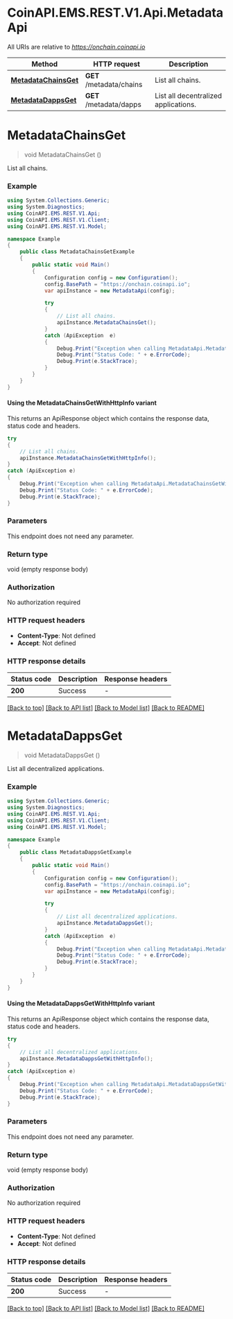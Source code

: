 # CoinAPI.EMS.REST.V1.Api.MetadataApi

All URIs are relative to *https://onchain.coinapi.io*

| Method | HTTP request | Description |
|--------|--------------|-------------|
| [**MetadataChainsGet**](MetadataApi.md#metadatachainsget) | **GET** /metadata/chains | List all chains. |
| [**MetadataDappsGet**](MetadataApi.md#metadatadappsget) | **GET** /metadata/dapps | List all decentralized applications. |

<a name="metadatachainsget"></a>
# **MetadataChainsGet**
> void MetadataChainsGet ()

List all chains.

### Example
```csharp
using System.Collections.Generic;
using System.Diagnostics;
using CoinAPI.EMS.REST.V1.Api;
using CoinAPI.EMS.REST.V1.Client;
using CoinAPI.EMS.REST.V1.Model;

namespace Example
{
    public class MetadataChainsGetExample
    {
        public static void Main()
        {
            Configuration config = new Configuration();
            config.BasePath = "https://onchain.coinapi.io";
            var apiInstance = new MetadataApi(config);

            try
            {
                // List all chains.
                apiInstance.MetadataChainsGet();
            }
            catch (ApiException  e)
            {
                Debug.Print("Exception when calling MetadataApi.MetadataChainsGet: " + e.Message);
                Debug.Print("Status Code: " + e.ErrorCode);
                Debug.Print(e.StackTrace);
            }
        }
    }
}
```

#### Using the MetadataChainsGetWithHttpInfo variant
This returns an ApiResponse object which contains the response data, status code and headers.

```csharp
try
{
    // List all chains.
    apiInstance.MetadataChainsGetWithHttpInfo();
}
catch (ApiException e)
{
    Debug.Print("Exception when calling MetadataApi.MetadataChainsGetWithHttpInfo: " + e.Message);
    Debug.Print("Status Code: " + e.ErrorCode);
    Debug.Print(e.StackTrace);
}
```

### Parameters
This endpoint does not need any parameter.
### Return type

void (empty response body)

### Authorization

No authorization required

### HTTP request headers

 - **Content-Type**: Not defined
 - **Accept**: Not defined


### HTTP response details
| Status code | Description | Response headers |
|-------------|-------------|------------------|
| **200** | Success |  -  |

[[Back to top]](#) [[Back to API list]](../README.md#documentation-for-api-endpoints) [[Back to Model list]](../README.md#documentation-for-models) [[Back to README]](../README.md)

<a name="metadatadappsget"></a>
# **MetadataDappsGet**
> void MetadataDappsGet ()

List all decentralized applications.

### Example
```csharp
using System.Collections.Generic;
using System.Diagnostics;
using CoinAPI.EMS.REST.V1.Api;
using CoinAPI.EMS.REST.V1.Client;
using CoinAPI.EMS.REST.V1.Model;

namespace Example
{
    public class MetadataDappsGetExample
    {
        public static void Main()
        {
            Configuration config = new Configuration();
            config.BasePath = "https://onchain.coinapi.io";
            var apiInstance = new MetadataApi(config);

            try
            {
                // List all decentralized applications.
                apiInstance.MetadataDappsGet();
            }
            catch (ApiException  e)
            {
                Debug.Print("Exception when calling MetadataApi.MetadataDappsGet: " + e.Message);
                Debug.Print("Status Code: " + e.ErrorCode);
                Debug.Print(e.StackTrace);
            }
        }
    }
}
```

#### Using the MetadataDappsGetWithHttpInfo variant
This returns an ApiResponse object which contains the response data, status code and headers.

```csharp
try
{
    // List all decentralized applications.
    apiInstance.MetadataDappsGetWithHttpInfo();
}
catch (ApiException e)
{
    Debug.Print("Exception when calling MetadataApi.MetadataDappsGetWithHttpInfo: " + e.Message);
    Debug.Print("Status Code: " + e.ErrorCode);
    Debug.Print(e.StackTrace);
}
```

### Parameters
This endpoint does not need any parameter.
### Return type

void (empty response body)

### Authorization

No authorization required

### HTTP request headers

 - **Content-Type**: Not defined
 - **Accept**: Not defined


### HTTP response details
| Status code | Description | Response headers |
|-------------|-------------|------------------|
| **200** | Success |  -  |

[[Back to top]](#) [[Back to API list]](../README.md#documentation-for-api-endpoints) [[Back to Model list]](../README.md#documentation-for-models) [[Back to README]](../README.md)

